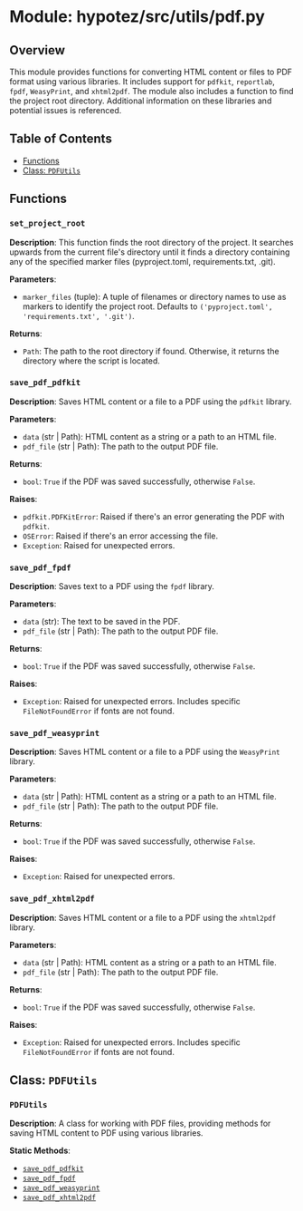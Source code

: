 # Module: hypotez/src/utils/pdf.py

## Overview

This module provides functions for converting HTML content or files to PDF format using various libraries.  It includes support for `pdfkit`, `reportlab`, `fpdf`, `WeasyPrint`, and `xhtml2pdf`.  The module also includes a function to find the project root directory.  Additional information on these libraries and potential issues is referenced.


## Table of Contents

* [Functions](#functions)
* [Class: `PDFUtils`](#class-pdfutils)


## Functions

### `set_project_root`

**Description**: This function finds the root directory of the project. It searches upwards from the current file's directory until it finds a directory containing any of the specified marker files (pyproject.toml, requirements.txt, .git).

**Parameters**:
- `marker_files` (tuple): A tuple of filenames or directory names to use as markers to identify the project root. Defaults to `('pyproject.toml', 'requirements.txt', '.git')`.

**Returns**:
- `Path`: The path to the root directory if found. Otherwise, it returns the directory where the script is located.

### `save_pdf_pdfkit`

**Description**: Saves HTML content or a file to a PDF using the `pdfkit` library.


**Parameters**:
- `data` (str | Path): HTML content as a string or a path to an HTML file.
- `pdf_file` (str | Path): The path to the output PDF file.

**Returns**:
- `bool`: `True` if the PDF was saved successfully, otherwise `False`.

**Raises**:
- `pdfkit.PDFKitError`: Raised if there's an error generating the PDF with `pdfkit`.
- `OSError`: Raised if there's an error accessing the file.
- `Exception`: Raised for unexpected errors.


### `save_pdf_fpdf`

**Description**: Saves text to a PDF using the `fpdf` library.


**Parameters**:
- `data` (str): The text to be saved in the PDF.
- `pdf_file` (str | Path): The path to the output PDF file.

**Returns**:
- `bool`: `True` if the PDF was saved successfully, otherwise `False`.

**Raises**:
- `Exception`: Raised for unexpected errors.  Includes specific `FileNotFoundError` if fonts are not found.


### `save_pdf_weasyprint`

**Description**: Saves HTML content or a file to a PDF using the `WeasyPrint` library.


**Parameters**:
- `data` (str | Path): HTML content as a string or a path to an HTML file.
- `pdf_file` (str | Path): The path to the output PDF file.

**Returns**:
- `bool`: `True` if the PDF was saved successfully, otherwise `False`.

**Raises**:
- `Exception`: Raised for unexpected errors.



### `save_pdf_xhtml2pdf`

**Description**: Saves HTML content or a file to a PDF using the `xhtml2pdf` library.

**Parameters**:
- `data` (str | Path): HTML content as a string or a path to an HTML file.
- `pdf_file` (str | Path): The path to the output PDF file.


**Returns**:
- `bool`: `True` if the PDF was saved successfully, otherwise `False`.

**Raises**:
- `Exception`: Raised for unexpected errors.  Includes specific `FileNotFoundError` if fonts are not found.


## Class: `PDFUtils`

### `PDFUtils`

**Description**: A class for working with PDF files, providing methods for saving HTML content to PDF using various libraries.


**Static Methods**:
- [`save_pdf_pdfkit`](#save_pdf_pdfkit)
- [`save_pdf_fpdf`](#save_pdf_fpdf)
- [`save_pdf_weasyprint`](#save_pdf_weasyprint)
- [`save_pdf_xhtml2pdf`](#save_pdf_xhtml2pdf)